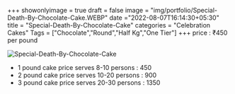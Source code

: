 +++
showonlyimage = true
draft = false
image = "img/portfolio/Special-Death-By-Chocolate-Cake.WEBP"
date ="2022-08-07T16:14:30+05:30"
title = "Special-Death-By-Chocolate-Cake"
categories = "Celebration Cakes"
Tags = ["Chocolate","Round","Half Kg","One Tier"]
+++
price : ₹450 per pound
<!--more-->
![Special-Death-By-Chocolate-Cake](/img/portfolio/Special-Death-By-Chocolate-Cake.WEBP)
* 1 pound cake price serves 8-10 persons : 450
* 2 pound cake price serves 10-20 persons : 900
* 3 pound cake price serves 20-30 persons : 1350

